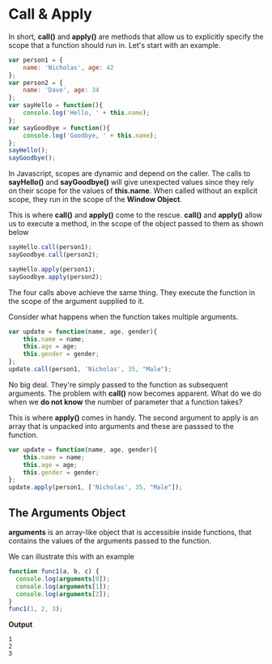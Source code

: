 # Call & Apply
In short, **call()** and **apply()** are methods that allow us to explicitly specify the scope that a function should run in.
Let's start with an example.

```js
var person1 = {
    name: 'Nicholas', age: 42
};
var person2 = {
    name: 'Dave', age: 34
};
var sayHello = function(){
    console.log('Hello, ' + this.name);
};
var sayGoodbye = function(){
    console.log('Goodbye, ' + this.name);
};
sayHello();
sayGoodbye();
```
In Javascript, scopes are dynamic and depend on the caller. The calls to **sayHello()** and **sayGoodbye()** will give unexpected values since they rely on their scope for the values of **this.name**. When called without an explicit scope, they run in the scope of the **Window Object**. 

This is where **call()** and **apply()** come to the rescue. **call()** and **apply()** allow us to execute a method, in the scope of the object passed to them as shown below

```js
sayHello.call(person1);
sayGoodbye.call(person2);

sayHello.apply(person1);
sayGoodbye.apply(person2);
```
The four calls above achieve the same thing. They execute the function in the scope of the argument supplied to it.

Consider what happens when the function takes multiple arguments. 

```js
var update = function(name, age, gender){
    this.name = name;
    this.age = age;
    this.gender = gender;
};
update.call(person1, 'Nicholas', 35, "Male");
```

No big deal. They're simply passed to the function as subsequent arguments. The problem with **call()** now becomes apparent. What do we do when we **do not know** the number of parameter that a function takes? 

This is where **apply()** comes in handy. The second argument to apply is an array that is unpacked into arguments and these are passsed to the function.  

```js
var update = function(name, age, gender){
    this.name = name;
    this.age = age;
    this.gender = gender;
};
update.apply(person1, ['Nicholas', 35, "Male"]);
```

## The Arguments Object 
**arguments** is an array-like object that is accessible inside functions, that contains the values of the arguments passed to the function.

We can illustrate this with an example
```js
function func1(a, b, c) {
  console.log(arguments[0]);
  console.log(arguments[1]);
  console.log(arguments[2]);
}
func1(1, 2, 3);
```
**Output**  

    1
    2
    3
